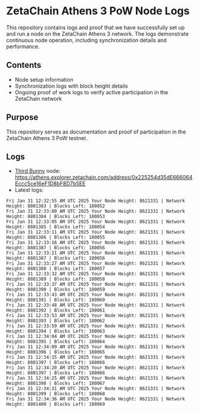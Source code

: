 # ZetaChain Athens 3 PoW Node Logs
This repository contains logs and proof that we have successfully set up and run a node on the ZetaChain Athens 3 network. The logs demonstrate continuous node operation, including synchronization details and performance.

## Contents
- Node setup information
- Synchronization logs with block height details
- Ongoing proof of work logs to verify active participation in the ZetaChain network

## Purpose
This repository serves as documentation and proof of participation in the ZetaChain Athens 3 PoW testnet.

## Logs

- [Third Bunny](https://thirdbunny.xyz/) node: https://athens.explorer.zetachain.com/address/0x225254d35dE666064Eccc5ce16eF1D8bF8D7b5EE
- Latest logs:
```
Fri Jan 31 12:32:55 AM UTC 2025 Your Node Height: 8621331 | Network Height: 8801383 | Blocks Left: 180052
Fri Jan 31 12:33:00 AM UTC 2025 Your Node Height: 8621331 | Network Height: 8801384 | Blocks Left: 180053
Fri Jan 31 12:33:05 AM UTC 2025 Your Node Height: 8621331 | Network Height: 8801385 | Blocks Left: 180054
Fri Jan 31 12:33:11 AM UTC 2025 Your Node Height: 8621331 | Network Height: 8801386 | Blocks Left: 180055
Fri Jan 31 12:33:16 AM UTC 2025 Your Node Height: 8621331 | Network Height: 8801387 | Blocks Left: 180056
Fri Jan 31 12:33:21 AM UTC 2025 Your Node Height: 8621331 | Network Height: 8801387 | Blocks Left: 180056
Fri Jan 31 12:33:27 AM UTC 2025 Your Node Height: 8621331 | Network Height: 8801388 | Blocks Left: 180057
Fri Jan 31 12:33:32 AM UTC 2025 Your Node Height: 8621331 | Network Height: 8801389 | Blocks Left: 180058
Fri Jan 31 12:33:37 AM UTC 2025 Your Node Height: 8621331 | Network Height: 8801390 | Blocks Left: 180059
Fri Jan 31 12:33:43 AM UTC 2025 Your Node Height: 8621331 | Network Height: 8801391 | Blocks Left: 180060
Fri Jan 31 12:33:48 AM UTC 2025 Your Node Height: 8621331 | Network Height: 8801392 | Blocks Left: 180061
Fri Jan 31 12:33:53 AM UTC 2025 Your Node Height: 8621331 | Network Height: 8801393 | Blocks Left: 180062
Fri Jan 31 12:33:59 AM UTC 2025 Your Node Height: 8621331 | Network Height: 8801394 | Blocks Left: 180063
Fri Jan 31 12:34:04 AM UTC 2025 Your Node Height: 8621331 | Network Height: 8801395 | Blocks Left: 180064
Fri Jan 31 12:34:09 AM UTC 2025 Your Node Height: 8621331 | Network Height: 8801396 | Blocks Left: 180065
Fri Jan 31 12:34:15 AM UTC 2025 Your Node Height: 8621331 | Network Height: 8801397 | Blocks Left: 180066
Fri Jan 31 12:34:20 AM UTC 2025 Your Node Height: 8621331 | Network Height: 8801397 | Blocks Left: 180066
Fri Jan 31 12:34:25 AM UTC 2025 Your Node Height: 8621331 | Network Height: 8801398 | Blocks Left: 180067
Fri Jan 31 12:34:31 AM UTC 2025 Your Node Height: 8621331 | Network Height: 8801399 | Blocks Left: 180068
Fri Jan 31 12:34:36 AM UTC 2025 Your Node Height: 8621331 | Network Height: 8801400 | Blocks Left: 180069
```

